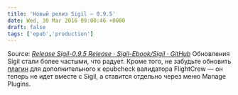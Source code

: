 ```yaml
---
title: 'Новый релиз Sigil — 0.9.5'
date: Wed, 30 Mar 2016 09:00:46 +0000
draft: false
tags: ['epub','production']
---
```


Source: _[Release Sigil-0.9.5 Release · Sigil-Ebook/Sigil · GitHub](https://github.com/Sigil-Ebook/Sigil/releases/tag/0.9.5)_ Обновления Sigil стали более частыми, что радует. Кроме того, не забудьте обновить [плагин](https://github.com/Sigil-Ebook/flightcrew/releases/tag/0.9.1) для дополнительного к epubcheck валидатора FlightCrew — он теперь не идет вместе с Sigil, а ставится отдельно через меню Manage Plugins.